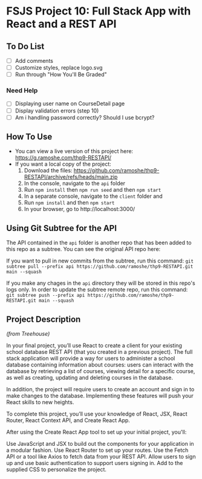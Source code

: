 # FSJS Project 10: Full Stack App with React and a REST API

## To Do List
- [ ] Add comments
- [ ] Customize styles, replace logo.svg
- [ ] Run through "How You'll Be Graded"

### Need Help
- [ ] Displaying user name on CourseDetail page
- [ ] Display validation errors (step 10)
- [ ] Am i handling password correctly? Should I use bcrypt?

## How To Use
 - You can view a live version of this project here: https://g.ramoshe.com/thp9-RESTAPI/
 - If you want a local copy of the project:
    1. Download the files: https://github.com/ramoshe/thp9-RESTAPI/archive/refs/heads/main.zip
    2. In the console, navigate to the `api` folder
    3. Run `npm install` then `npm run seed` and then `npm start` 
    4. In a separate console, navigate to the `client` folder and
    5. Run `npm install` and then `npm start`
    6. In your browser, go to http://localhost:3000/

## Using Git Subtree for the API
The API contained in the `api` folder is another repo that has been added to this repo as a subtree.
You can see the original API repo here: 

If you want to pull in new commits from the subtree, run this command:
`git subtree pull --prefix api https://github.com/ramoshe/thp9-RESTAPI.git main --squash`

If you make any chages in the `api` directory they will be stored in this repo's logs only. In order to update the subtree remote repo, run this command:
`git subtree push --prefix api https://github.com/ramoshe/thp9-RESTAPI.git main --squash`

## Project Description
*(from Treehouse)*

In your final project, you’ll use React to create a client for your existing school database REST API (that you created in a previous project). The full stack application will provide a way for users to administer a school database containing information about courses: users can interact with the database by retrieving a list of courses, viewing detail for a specific course, as well as creating, updating and deleting courses in the database.

In addition, the project will require users to create an account and sign in to make changes to the database. Implementing these features will push your React skills to new heights.

To complete this project, you’ll use your knowledge of React, JSX, React Router, React Context API, and Create React App.

After using the Create React App tool to set up your initial project, you'll:

Use JavaScript and JSX to build out the components for your application in a modular fashion.
Use React Router to set up your routes.
Use the Fetch API or a tool like Axios to fetch data from your REST API.
Allow users to sign up and use basic authentication to support users signing in.
Add to the supplied CSS to personalize the project.
